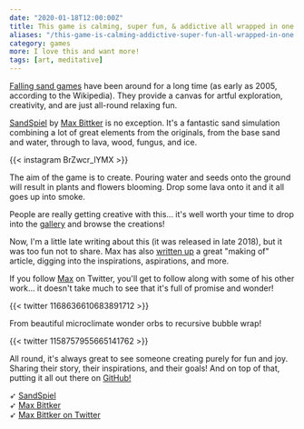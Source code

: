 ```yaml
---
date: "2020-01-18T12:00:00Z"
title: This game is calming, super fun, & addictive all wrapped in one.
aliases: "/this-game-is-calming-addictive-super-fun-all-wrapped-in-one./"
category: games
more: I love this and want more!
tags: [art, meditative]
---
```


[Falling sand games](https://en.wikipedia.org/wiki/Falling-sand_game) have been around for a long time (as early as 2005, according to the Wikipedia). They provide a canvas for artful exploration, creativity, and are just all-round relaxing fun.

[SandSpiel](https://sandspiel.club/) by [Max Bittker](https://maxbittker.com/) is no exception. It's a fantastic sand simulation combining a lot of great elements from the originals, from the base sand and water, through to lava, wood, fungus, and ice.

{{< instagram BrZwcr_lYMX >}}

The aim of the game is to create. Pouring water and seeds onto the ground will result in plants and flowers blooming. Drop some lava onto it and it all goes up into smoke.

People are really getting creative with this... it's well worth your time to drop into the [gallery](https://sandspiel.club/browse/) and browse the creations!

Now, I'm a little late writing about this (it was released in late 2018), but it was too fun not to share. Max has also [written up](https://maxbittker.github.io/making-sandspiel) a great "making of" article, digging into the inspirations, aspirations, and more.

<!--more-->

If you follow [Max](https://twitter.com/MaxBittker) on Twitter, you'll get to follow along with some of his other work... it doesn't take much to see that it's full of promise and wonder!

{{< twitter 1168636610683891712 >}}

From beautiful microclimate wonder orbs to recursive bubble wrap!

{{< twitter 1158757955665141762 >}}

All round, it's always great to see someone creating purely for fun and joy. Sharing their story, their inspirations, and their goals! And on top of that, putting it all out there on [GitHub!](https://github.com/MaxBittker/sandspiel)

➶ [SandSpiel](https://sandspiel.club/)  
➶ [Max Bittker](https://maxbittker.com/)  
➶ [Max Bittker on Twitter](https://twitter.com/MaxBittker)
